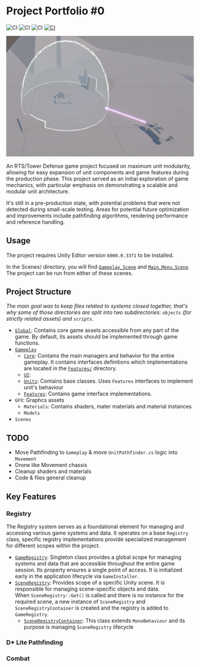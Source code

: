 # Project Portfolio #0

![CI](https://badgen.net/badge/License/MIT/blue)
![CI](https://badgen.net/badge/Unity/6000.0.33f1/blue)
![CI](https://badgen.net/badge/Status/In%20Progress/yellow)
[![CI](https://badgen.net/badge/LinkedIn/Konstanty%20Karczymarzyk/green)](https://linkedin.com/in/konstanty-karczymarzyk-a58625239)

![CI](Assets/Screenshots/Screenshot_1.png)

An RTS/Tower Defense game project focused on maximum unit modularity, allowing for easy expansion of unit components and game features during the production phase.
This project served as an initial exploration of game mechanics, with particular emphasis on demonstrating a scalable and modular unit architecture.

It's still in a pre-production state, with potential problems that were not detected during small-scale testing.
Areas for potential future optimization and improvements include pathfinding algorithms, rendering performance and reference handling.

## Usage

The project requires Unity Editor version `6000.0.33f1` to be installed.

In the Scenes/ directory, you will find [`Gameplay_Scene`](Assets/Project_Portfolio/Scenes/Gameplay_Scene.unity) and
[`Main_Menu_Scene`](Assets/Project_Portfolio/Scenes/Main_Menu_Scene.unity). The project can be run from either of these scenes.


## Project Structure

*The main goal was to keep files related to systems closed together, that's why some of those directories are split into two subdirectories: `objects` (for strictly related assets) and `scripts`.*

- [`Global`](Assets/Project_Portfolio/Global): Contains core game assets accessible from any part of the game.
  By default, its assets should be implemented through game functions.
- [`Gameplay`](Assets/Project_Portfolio/Gameplay)
  - [`Core`](Assets/Project_Portfolio/Gameplay/Core): Contains the main managers and behavior for the entire gameplay.
    It contains interfaces definitions which implementations are located in the [`Features/`](Assets/Project_Portfolio/Features) directory. 
  - [`UI`](Assets/Project_Portfolio/Gameplay/UI):
  - [`Units`](Assets/Project_Portfolio/Gameplay/Units): Contains base classes. Uses `Features` interfaces to implement unit's behaviour 
  - [`Features`](Assets/Project_Portfolio/Gameplay/Features): Contains game interface implementations.
- `GFX`: Graphcs assets
  - `Materials`: Contains shaders, mater materials and material instances
  - `Models` 
- `Scenes`


## TODO

- Move Pathfinding to `Gameplay` & move `UnitPathfinder.cs` logic into `Movement`
- Drone like Movement chassis
- Cleanup shaders and materials
- Code & files general cleanup

## Key Features

### Registry

The Registry system serves as a foundational element for managing and accessing various game systems and data.
It operates on a base `Registry` class, specific registry implementations provide specialized management for different scopes within the project.

- [`GameRegistry`](`Assets/Project_Portfolio/Global/Scripts/Management/GameRegistry.cs`): Singleton class provides a global scope
  for managing systems and data that are accessible throughout the entire game session. Its property ensures a single point
  of access. It is initialized early in the application lifecycle via `GameInstaller`.
- [`SceneRegistry`](`Assets/Project_Portfolio/Gameplay/Manager/SceneRegistry.cs`): Provides scope of a specific Unity scene.
  It is responsible for managing scene-specific objects and data.<br>When `SceneRegistry::Get()` is called and
  there is no instance for the required scene, a new instance of `SceneRegistry` and `SceneRegistryContainer` is created
  and the registry is added to `GameRegistry`.
  - [`SceneRegistryContainer`](`Assets/Project_Portfolio/Gameplay/Manager/SceneRegistryContainer.cs`):
    This class extends `MonoBehaviour` and its purpose is managing `SceneRegistry` lifecycle

### D* Lite Pathfinding

### Combat
